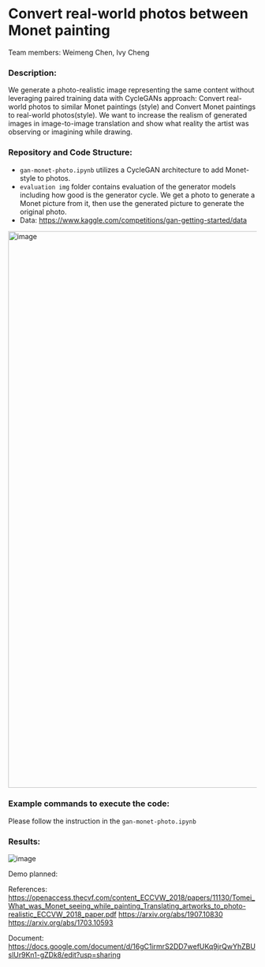 # Convert real-world photos between Monet painting  
Team members: Weimeng Chen, Ivy Cheng
### Description:
We generate a photo-realistic image representing the same content without leveraging paired training data with CycleGANs approach: Convert real-world photos to similar Monet paintings (style) and Convert Monet paintings to real-world photos(style). We want to increase the realism of generated images in image-to-image translation and show what reality the artist was observing or imagining while drawing.
### Repository and Code Structure:
- `gan-monet-photo.ipynb` utilizes a CycleGAN architecture to add Monet-style to photos.
- `evaluation img` folder contains evaluation of the generator models including how good is the generator cycle. We get a photo to generate a Monet picture from it, then use the generated picture to generate the original photo.
- Data: https://www.kaggle.com/competitions/gan-getting-started/data
<img width="1128" alt="image" src="https://user-images.githubusercontent.com/75918977/208309523-2a2618a2-f6a8-4e36-a0b1-3110bfebb7be.png">

### Example commands to execute the code:
Please follow the instruction in the `gan-monet-photo.ipynb`

### Results:
![image](https://user-images.githubusercontent.com/75918977/208309951-8802fa57-251c-48b4-bf96-16df2fc4b4aa.png)






Demo planned:

References: https://openaccess.thecvf.com/content_ECCVW_2018/papers/11130/Tomei_What_was_Monet_seeing_while_painting_Translating_artworks_to_photo-realistic_ECCVW_2018_paper.pdf
https://arxiv.org/abs/1907.10830
https://arxiv.org/abs/1703.10593

Document: https://docs.google.com/document/d/16gC1irmrS2DD7wefUKq9jrQwYhZBUslUr9Kn1-gZDk8/edit?usp=sharing
